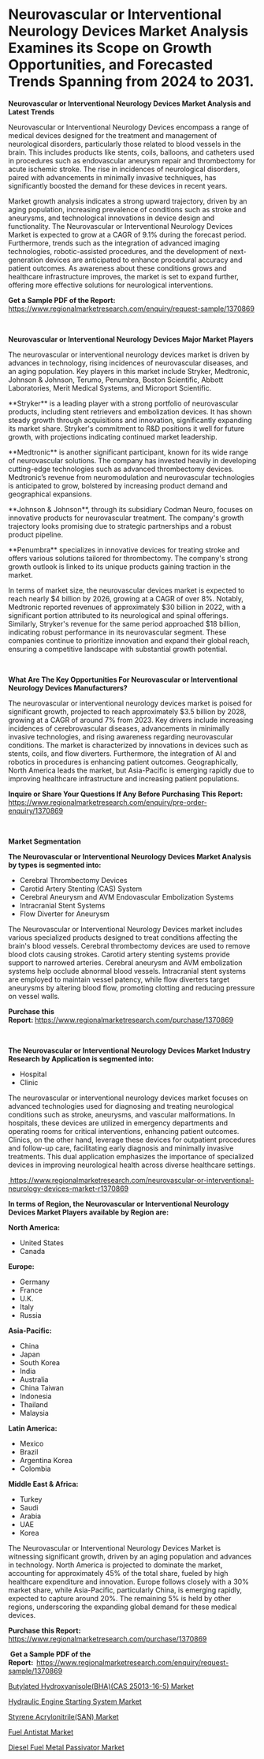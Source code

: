 <p><h1>Neurovascular or Interventional Neurology Devices Market Analysis Examines its Scope on Growth Opportunities, and Forecasted Trends Spanning from 2024 to 2031.</h1></p><p><strong>Neurovascular or Interventional Neurology Devices Market Analysis and Latest Trends</strong></p>
<p><p>Neurovascular or Interventional Neurology Devices encompass a range of medical devices designed for the treatment and management of neurological disorders, particularly those related to blood vessels in the brain. This includes products like stents, coils, balloons, and catheters used in procedures such as endovascular aneurysm repair and thrombectomy for acute ischemic stroke. The rise in incidences of neurological disorders, paired with advancements in minimally invasive techniques, has significantly boosted the demand for these devices in recent years.</p><p>Market growth analysis indicates a strong upward trajectory, driven by an aging population, increasing prevalence of conditions such as stroke and aneurysms, and technological innovations in device design and functionality. The Neurovascular or Interventional Neurology Devices Market is expected to grow at a CAGR of 9.1% during the forecast period. Furthermore, trends such as the integration of advanced imaging technologies, robotic-assisted procedures, and the development of next-generation devices are anticipated to enhance procedural accuracy and patient outcomes. As awareness about these conditions grows and healthcare infrastructure improves, the market is set to expand further, offering more effective solutions for neurological interventions.</p></p>
<p><strong>Get a Sample PDF of the Report:&nbsp;</strong> <a href="https://www.regionalmarketresearch.com/enquiry/request-sample/1370869">https://www.regionalmarketresearch.com/enquiry/request-sample/1370869</a></p>
<p>&nbsp;</p>
<p><strong>Neurovascular or Interventional Neurology Devices Major Market Players</strong></p>
<p><p>The neurovascular or interventional neurology devices market is driven by advances in technology, rising incidences of neurovascular diseases, and an aging population. Key players in this market include Stryker, Medtronic, Johnson & Johnson, Terumo, Penumbra, Boston Scientific, Abbott Laboratories, Merit Medical Systems, and Microport Scientific.</p><p>**Stryker** is a leading player with a strong portfolio of neurovascular products, including stent retrievers and embolization devices. It has shown steady growth through acquisitions and innovation, significantly expanding its market share. Stryker's commitment to R&D positions it well for future growth, with projections indicating continued market leadership.</p><p>**Medtronic** is another significant participant, known for its wide range of neurovascular solutions. The company has invested heavily in developing cutting-edge technologies such as advanced thrombectomy devices. Medtronic’s revenue from neuromodulation and neurovascular technologies is anticipated to grow, bolstered by increasing product demand and geographical expansions.</p><p>**Johnson & Johnson**, through its subsidiary Codman Neuro, focuses on innovative products for neurovascular treatment. The company's growth trajectory looks promising due to strategic partnerships and a robust product pipeline.</p><p>**Penumbra** specializes in innovative devices for treating stroke and offers various solutions tailored for thrombectomy. The company's strong growth outlook is linked to its unique products gaining traction in the market.</p><p>In terms of market size, the neurovascular devices market is expected to reach nearly $4 billion by 2026, growing at a CAGR of over 8%. Notably, Medtronic reported revenues of approximately $30 billion in 2022, with a significant portion attributed to its neurological and spinal offerings. Similarly, Stryker's revenue for the same period approached $18 billion, indicating robust performance in its neurovascular segment. These companies continue to prioritize innovation and expand their global reach, ensuring a competitive landscape with substantial growth potential.</p></p>
<p>&nbsp;</p>
<p><strong>What Are The Key Opportunities For Neurovascular or Interventional Neurology Devices Manufacturers?</strong></p>
<p><p>The neurovascular or interventional neurology devices market is poised for significant growth, projected to reach approximately $3.5 billion by 2028, growing at a CAGR of around 7% from 2023. Key drivers include increasing incidences of cerebrovascular diseases, advancements in minimally invasive technologies, and rising awareness regarding neurovascular conditions. The market is characterized by innovations in devices such as stents, coils, and flow diverters. Furthermore, the integration of AI and robotics in procedures is enhancing patient outcomes. Geographically, North America leads the market, but Asia-Pacific is emerging rapidly due to improving healthcare infrastructure and increasing patient populations.</p></p>
<p><strong>Inquire or Share Your Questions If Any Before Purchasing This Report:</strong> <a href="https://www.regionalmarketresearch.com/enquiry/pre-order-enquiry/1370869">https://www.regionalmarketresearch.com/enquiry/pre-order-enquiry/1370869</a></p>
<p>&nbsp;</p>
<p><strong>Market Segmentation</strong></p>
<p><strong>The Neurovascular or Interventional Neurology Devices Market Analysis by types is segmented into:</strong></p>
<p><ul><li>Cerebral Thrombectomy Devices</li><li>Carotid Artery Stenting (CAS) System</li><li>Cerebral Aneurysm and AVM Endovascular Embolization Systems</li><li>Intracranial Stent Systems</li><li>Flow Diverter for Aneurysm</li></ul></p>
<p><p>The Neurovascular or Interventional Neurology Devices market includes various specialized products designed to treat conditions affecting the brain's blood vessels. Cerebral thrombectomy devices are used to remove blood clots causing strokes. Carotid artery stenting systems provide support to narrowed arteries. Cerebral aneurysm and AVM embolization systems help occlude abnormal blood vessels. Intracranial stent systems are employed to maintain vessel patency, while flow diverters target aneurysms by altering blood flow, promoting clotting and reducing pressure on vessel walls.</p></p>
<p><strong>Purchase this Report:&nbsp;</strong><a href="https://www.regionalmarketresearch.com/purchase/1370869">https://www.regionalmarketresearch.com/purchase/1370869</a></p>
<p>&nbsp;</p>
<p><strong>The Neurovascular or Interventional Neurology Devices Market Industry Research by Application is segmented into:</strong></p>
<p><ul><li>Hospital</li><li>Clinic</li></ul></p>
<p><p>The neurovascular or interventional neurology devices market focuses on advanced technologies used for diagnosing and treating neurological conditions such as stroke, aneurysms, and vascular malformations. In hospitals, these devices are utilized in emergency departments and operating rooms for critical interventions, enhancing patient outcomes. Clinics, on the other hand, leverage these devices for outpatient procedures and follow-up care, facilitating early diagnosis and minimally invasive treatments. This dual application emphasizes the importance of specialized devices in improving neurological health across diverse healthcare settings.</p></p>
<p><a href="https://www.regionalmarketresearch.com/neurovascular-or-interventional-neurology-devices-market-r1370869">&nbsp;https://www.regionalmarketresearch.com/neurovascular-or-interventional-neurology-devices-market-r1370869</a></p>
<p><strong>In terms of Region, the Neurovascular or Interventional Neurology Devices Market Players available by Region are:</strong></p>
<p>
    <p> <strong> North America: </strong>
        <ul>
            <li>United States</li>
            <li>Canada</li>
        </ul>
        </p> 
    <p> <strong> Europe: </strong>
        <ul>
            <li>Germany</li>
            <li>France</li>
            <li>U.K.</li>
            <li>Italy</li>
            <li>Russia</li>
        </ul>
        </p> 
    <p> <strong> Asia-Pacific: </strong>
        <ul>
            <li>China</li>
            <li>Japan</li>
            <li>South Korea</li>
            <li>India</li>
            <li>Australia</li>
            <li>China Taiwan</li>
            <li>Indonesia</li>
            <li>Thailand</li>
            <li>Malaysia</li>
        </ul>
        </p> 
    <p> <strong> Latin America: </strong>
        <ul>
            <li>Mexico</li>
            <li>Brazil</li>
            <li>Argentina Korea</li>
            <li>Colombia</li>
        </ul>
        </p> 
    <p> <strong> Middle East & Africa: </strong>
        <ul>
            <li>Turkey</li>
            <li>Saudi</li>
            <li>Arabia</li>
            <li>UAE</li>
            <li>Korea</li>
        </ul>
    </p>
    </p>
<p><p>The Neurovascular or Interventional Neurology Devices Market is witnessing significant growth, driven by an aging population and advances in technology. North America is projected to dominate the market, accounting for approximately 45% of the total share, fueled by high healthcare expenditure and innovation. Europe follows closely with a 30% market share, while Asia-Pacific, particularly China, is emerging rapidly, expected to capture around 20%. The remaining 5% is held by other regions, underscoring the expanding global demand for these medical devices.</p></p>
<p><strong>Purchase this Report: </strong><a href="https://www.regionalmarketresearch.com/purchase/1370869">https://www.regionalmarketresearch.com/purchase/1370869</a></p>
<p>&nbsp;<strong>Get a Sample PDF of the Report:&nbsp;&nbsp;</strong><a href="https://www.regionalmarketresearch.com/enquiry/request-sample/1370869">https://www.regionalmarketresearch.com/enquiry/request-sample/1370869</a></p>
<p><strong></strong></p>
<p><p><a href="https://issuu.com/reportprime-2/docs/butylated-hydroxyanisolebhacas-2501_8d6c13d01f3931">Butylated Hydroxyanisole(BHA)(CAS 25013-16-5) Market</a></p><p><a href="https://www.linkedin.com/pulse/unlocking-growth-potential-market-strategic-analysis-hydraulic-0zrse">Hydraulic Engine Starting System Market</a></p><p><a href="https://issuu.com/reportprime-2/docs/styrene-acrylonitrilesan-market-siz_0418d11d92a671">Styrene Acrylonitrile(SAN) Market</a></p><p><a href="https://medium.com/@miaananta712_28834/market-dynamics-and-future-trends-in-the-global-fuel-antistat-market-sector-forecasted-for-period-09b9bf9fcf40?postPublishedType=repub">Fuel Antistat Market</a></p><p><a href="https://medium.com/@miaananta712_28834/diesel-fuel-metal-passivator-market-research-report-market-forecast-and-growth-prospects-with-a-83dafe9a89a9?postPublishedType=repub">Diesel Fuel Metal Passivator Market</a></p></p>